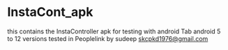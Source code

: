 # InstaCont_apk
this contains the InstaController apk for testing with android Tab
android 5 to 12 versions tested  in Peoplelink by sudeep  skcpkd1976@gmail.com

